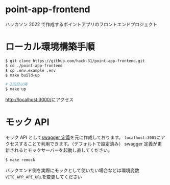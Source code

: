 # point-app-frontend

ハッカソン 2022 で作成するポイントアプリのフロントエンドプロジェクト

# ローカル環境構築手順

```sh
$ git clone https://github.com/hack-31/point-app-frontend.git
$ cd ./point-app-frontend
$ cp .env.example .env
$ make build-up

# 2回目以降
$ make up
```

[http://localhost:3000/](http://localhost:3000/)にアクセス

# モック API

モック API として[swagger 定義](https://hack-31.github.io/point-app-backend/openapi.yml)を元に作成しております。
`localhost:3001`にアクセスすることで利用できます。（デフォルトで設定済み）
swagger 定義が更新されるとモックサーバーを起動し直してください。

```sh
$ make remock
```

バックエンド側を実際にモックとして使いたい場合などは環境変数`VITE_APP_API_URL`を変更してください
